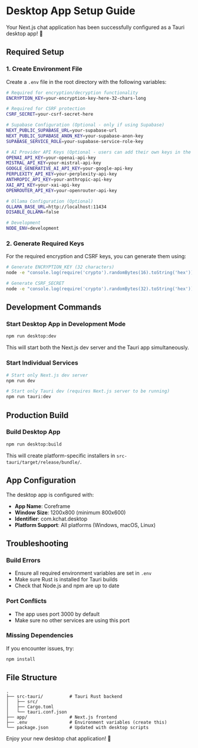 # Desktop App Setup Guide

Your Next.js chat application has been successfully configured as a Tauri desktop app! 🎉

## Required Setup

### 1. Create Environment File

Create a `.env` file in the root directory with the following variables:

```bash
# Required for encryption/decryption functionality
ENCRYPTION_KEY=your-encryption-key-here-32-chars-long

# Required for CSRF protection
CSRF_SECRET=your-csrf-secret-here

# Supabase Configuration (Optional - only if using Supabase)
NEXT_PUBLIC_SUPABASE_URL=your-supabase-url
NEXT_PUBLIC_SUPABASE_ANON_KEY=your-supabase-anon-key
SUPABASE_SERVICE_ROLE=your-supabase-service-role-key

# AI Provider API Keys (Optional - users can add their own keys in the app)
OPENAI_API_KEY=your-openai-api-key
MISTRAL_API_KEY=your-mistral-api-key
GOOGLE_GENERATIVE_AI_API_KEY=your-google-api-key
PERPLEXITY_API_KEY=your-perplexity-api-key
ANTHROPIC_API_KEY=your-anthropic-api-key
XAI_API_KEY=your-xai-api-key
OPENROUTER_API_KEY=your-openrouter-api-key

# Ollama Configuration (Optional)
OLLAMA_BASE_URL=http://localhost:11434
DISABLE_OLLAMA=false

# Development
NODE_ENV=development
```

### 2. Generate Required Keys

For the required encryption and CSRF keys, you can generate them using:

```bash
# Generate ENCRYPTION_KEY (32 characters)
node -e "console.log(require('crypto').randomBytes(16).toString('hex'))"

# Generate CSRF_SECRET
node -e "console.log(require('crypto').randomBytes(32).toString('hex'))"
```

## Development Commands

### Start Desktop App in Development Mode
```bash
npm run desktop:dev
```
This will start both the Next.js dev server and the Tauri app simultaneously.

### Start Individual Services
```bash
# Start only Next.js dev server
npm run dev

# Start only Tauri dev (requires Next.js server to be running)
npm run tauri:dev
```

## Production Build

### Build Desktop App
```bash
npm run desktop:build
```

This will create platform-specific installers in `src-tauri/target/release/bundle/`.

## App Configuration

The desktop app is configured with:
- **App Name**: Coreframe
- **Window Size**: 1200x800 (minimum 800x600)
- **Identifier**: com.kchat.desktop
- **Platform Support**: All platforms (Windows, macOS, Linux)

## Troubleshooting

### Build Errors
- Ensure all required environment variables are set in `.env`
- Make sure Rust is installed for Tauri builds
- Check that Node.js and npm are up to date

### Port Conflicts
- The app uses port 3000 by default
- Make sure no other services are using this port

### Missing Dependencies
If you encounter issues, try:
```bash
npm install
```

## File Structure

```
.
├── src-tauri/          # Tauri Rust backend
│   ├── src/
│   ├── Cargo.toml
│   └── tauri.conf.json
├── app/                # Next.js frontend
├── .env                # Environment variables (create this)
└── package.json        # Updated with desktop scripts
```

Enjoy your new desktop chat application! 🚀 